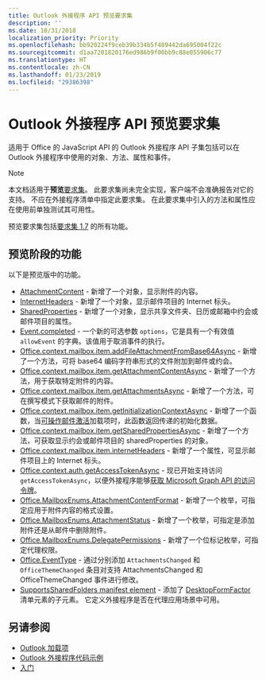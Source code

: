 ```yaml
---
title: Outlook 外接程序 API 预览要求集
description: ''
ms.date: 10/31/2018
localization_priority: Priority
ms.openlocfilehash: bb920224f9ceb39b334b5f489442da695004f22c
ms.sourcegitcommit: d1aa7201820176ed986b9f00bb9c88e055906c77
ms.translationtype: HT
ms.contentlocale: zh-CN
ms.lasthandoff: 01/23/2019
ms.locfileid: "29386398"
---
```

# <a name="outlook-add-in-api-preview-requirement-set"></a>Outlook 外接程序 API 预览要求集

适用于 Office 的 JavaScript API 的 Outlook 外接程序 API 子集包括可以在 Outlook 外接程序中使用的对象、方法、属性和事件。

> [!NOTE]
> 本文档适用于**预览**[要求集](/office/dev/add-ins/reference/requirement-sets/outlook-api-requirement-sets)。 此要求集尚未完全实现，客户端不会准确报告对它的支持。 不应在外接程序清单中指定此要求集。 在此要求集中引入的方法和属性应在使用前单独测试其可用性。

预览要求集包括[要求集 1.7](../requirement-set-1.7/outlook-requirement-set-1.7.md) 的所有功能。

## <a name="features-in-preview"></a>预览阶段的功能

以下是预览版中的功能。

- [AttachmentContent](/javascript/api/outlook/office.attachmentcontent) - 新增了一个对象，显示附件的内容。
- [InternetHeaders](/javascript/api/outlook/office.internetheaders) - 新增了一个对象，显示邮件项目的 Internet 标头。
- [SharedProperties](/javascript/api/outlook/office.sharedproperties) - 新增了一个对象，显示共享文件夹、日历或邮箱中约会或邮件项目的属性。
- [Event.completed](/javascript/api/office/office.addincommands.event#completed-options-) - 一个新的可选参数 `options`，它是具有一个有效值 `allowEvent` 的字典。该值用于取消事件的执行。
- [Office.context.mailbox.item.addFileAttachmentFromBase64Async](office.context.mailbox.item.md#addfileattachmentfrombase64asyncbase64file-attachmentname-options-callback) - 新增了一个方法，可将 base64 编码字符串形式的文件附加到邮件或约会。
- [Office.context.mailbox.item.getAttachmentContentAsync](office.context.mailbox.item.md#getattachmentcontentasyncattachmentid-options-callback--attachmentcontentjavascriptapioutlookofficeattachmentcontent) - 新增了一个方法，用于获取特定附件的内容。
- [Office.context.mailbox.item.getAttachmentsAsync](office.context.mailbox.item.md#getattachmentsasyncoptions-callback--arrayattachmentdetailsjavascriptapioutlookofficeattachmentdetails) - 新增了一个方法，可在撰写模式下获取邮件的附件。
- [Office.context.mailbox.item.getInitializationContextAsync](office.context.mailbox.item.md#getinitializationcontextasyncoptions-callback) - 新增了一个函数，当[可操作邮件激活](https://docs.microsoft.com/outlook/actionable-messages/invoke-add-in-from-actionable-message)加载项时，此函数返回传递的初始化数据。
- [Office.context.mailbox.item.getSharedPropertiesAsync](office.context.mailbox.item.md#getsharedpropertiesasyncoptions-callback) - 新增了一个方法，可获取显示约会或邮件项目的 sharedProperties 的对象。
- [Office.context.mailbox.item.internetHeaders](office.context.mailbox.item.md#internetheaders-internetheadersjavascriptapioutlookofficeinternetheaders) - 新增了一个属性，可显示邮件项目上的 Internet 标头。
- [Office.context.auth.getAccessTokenAsync](https://docs.microsoft.com/office/dev/add-ins/develop/sso-in-office-add-ins#sso-api-reference) - 现已开始支持访问 `getAccessTokenAsync`，以便外接程序能够[获取 Microsoft Graph API 的访问令牌](https://docs.microsoft.com/outlook/add-ins/authenticate-a-user-with-an-sso-token)。
- [Office.MailboxEnums.AttachmentContentFormat](/javascript/api/outlook/office.mailboxenums.attachmentcontentformat) - 新增了一个枚举，可指定应用于附件内容的格式设置。
- [Office.MailboxEnums.AttachmentStatus](/javascript/api/outlook/office.mailboxenums.attachmentstatus) - 新增了一个枚举，可指定是添加附件还是从邮件中删除附件。
- [Office.MailboxEnums.DelegatePermissions](/javascript/api/outlook/office.mailboxenums.delegatepermissions) - 新增了一个位标记枚举，可指定代理权限。
- [Office.EventType](/javascript/api/office/office.eventtype) - 通过分别添加 `AttachmentsChanged` 和 `OfficeThemeChanged` 条目对支持 AttachmentsChanged 和 OfficeThemeChanged 事件进行修改。
- [SupportsSharedFolders manifest element](../../manifest/supportssharedfolders.md) - 添加了 [DesktopFormFactor](../../manifest/desktopformfactor.md) 清单元素的子元素。 它定义外接程序是否在代理应用场景中可用。

## <a name="see-also"></a>另请参阅

- [Outlook 加载项](https://docs.microsoft.com/outlook/add-ins/)
- [Outlook 外接程序代码示例](https://developer.microsoft.com/outlook/gallery/?filterBy=Outlook,Samples,Add-ins)
- [入门](https://docs.microsoft.com/outlook/add-ins/quick-start)
